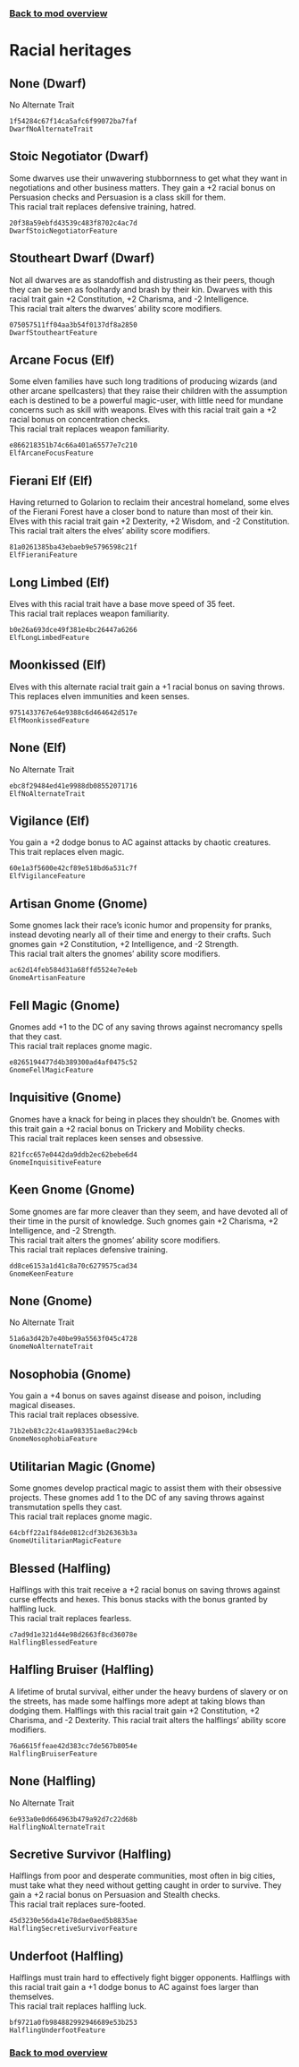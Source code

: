 ### [Back to mod overview](./README.md)

# Racial heritages

## None (Dwarf)

No Alternate Trait

`1f54284c67f14ca5afc6f99072ba7faf`  
`DwarfNoAlternateTrait`  

## Stoic Negotiator (Dwarf)

Some dwarves use their unwavering stubbornness to get what they want in negotiations and other business matters. They gain a +2 racial bonus on Persuasion checks and Persuasion is a class skill for them.  
This racial trait replaces defensive training, hatred.

`20f38a59ebfd43539c483f8702c4ac7d`  
`DwarfStoicNegotiatorFeature`  

## Stoutheart Dwarf (Dwarf)

Not all dwarves are as standoffish and distrusting as their peers, though they can be seen as foolhardy and brash by their kin. Dwarves with this racial trait gain +2 Constitution, +2 Charisma, and -2 Intelligence.  
This racial trait alters the dwarves’ ability score modifiers.

`075057511ff04aa3b54f0137df8a2850`  
`DwarfStoutheartFeature`  

## Arcane Focus (Elf)

Some elven families have such long traditions of producing wizards (and other arcane spellcasters) that they raise their children with the assumption each is destined to be a powerful magic-user, with little need for mundane concerns such as skill with weapons. Elves with this racial trait gain a +2 racial bonus on concentration checks.  
This racial trait replaces weapon familiarity.

`e866218351b74c66a401a65577e7c210`  
`ElfArcaneFocusFeature`  

## Fierani Elf (Elf)

Having returned to Golarion to reclaim their ancestral homeland, some elves of the Fierani Forest have a closer bond to nature than most of their kin. Elves with this racial trait gain +2 Dexterity, +2 Wisdom, and -2 Constitution.  
This racial trait alters the elves’ ability score modifiers.

`81a0261385ba43ebaeb9e5796598c21f`  
`ElfFieraniFeature`  

## Long Limbed (Elf)

Elves with this racial trait have a base move speed of 35 feet.  
This racial trait replaces weapon familiarity.

`b0e26a693dce49f381e4bc26447a6266`  
`ElfLongLimbedFeature`  

## Moonkissed (Elf)

Elves with this alternate racial trait gain a +1 racial bonus on saving throws.  
This replaces elven immunities and keen senses.

`9751433767e64e9388c6d464642d517e`  
`ElfMoonkissedFeature`  

## None (Elf)

No Alternate Trait

`ebc8f29484ed41e9988db08552071716`  
`ElfNoAlternateTrait`  

## Vigilance (Elf)

You gain a +2 dodge bonus to AC against attacks by chaotic creatures.  
This trait replaces elven magic.

`60e1a3f5600e42cf89e518bd6a531c7f`  
`ElfVigilanceFeature`  

## Artisan Gnome (Gnome)

Some gnomes lack their race’s iconic humor and propensity for pranks, instead devoting nearly all of their time and energy to their crafts. Such gnomes gain +2 Constitution, +2 Intelligence, and -2 Strength.  
This racial trait alters the gnomes’ ability score modifiers.

`ac62d14feb584d31a68ffd5524e7e4eb`  
`GnomeArtisanFeature`  

## Fell Magic (Gnome)

Gnomes add +1 to the DC of any saving throws against necromancy spells that they cast.  
This racial trait replaces gnome magic.

`e8265194477d4b389300ad4af0475c52`  
`GnomeFellMagicFeature`  

## Inquisitive (Gnome)

Gnomes have a knack for being in places they shouldn’t be. Gnomes with this trait gain a +2 racial bonus on Trickery and Mobility checks.  
This racial trait replaces keen senses and obsessive.

`821fcc657e0442da9ddb2ec62bebe6d4`  
`GnomeInquisitiveFeature`  

## Keen Gnome (Gnome)

Some gnomes are far more cleaver than they seem, and have devoted all of their time in the pursit of knowledge. Such gnomes gain +2 Charisma, +2 Intelligence, and -2 Strength.  
This racial trait alters the gnomes’ ability score modifiers.  
This racial trait replaces defensive training.

`dd8ce6153a1d41c8a70c6279575cad34`  
`GnomeKeenFeature`  

## None (Gnome)

No Alternate Trait

`51a6a3d42b7e40be99a5563f045c4728`  
`GnomeNoAlternateTrait`  

## Nosophobia (Gnome)

You gain a +4 bonus on saves against disease and poison, including magical diseases.  
This racial trait replaces obsessive.

`71b2eb83c22c41aa983351ae8ac294cb`  
`GnomeNosophobiaFeature`  

## Utilitarian Magic (Gnome)

Some gnomes develop practical magic to assist them with their obsessive projects. These gnomes add 1 to the DC of any saving throws against transmutation spells they cast.  
This racial trait replaces gnome magic.

`64cbff22a1f84de0812cdf3b26363b3a`  
`GnomeUtilitarianMagicFeature`  

## Blessed (Halfling)

Halflings with this trait receive a +2 racial bonus on saving throws against curse effects and hexes. This bonus stacks with the bonus granted by halfling luck.  
This racial trait replaces fearless.

`c7ad9d1e321d44e98d2663f8cd36078e`  
`HalflingBlessedFeature`  

## Halfling Bruiser (Halfling)

A lifetime of brutal survival, either under the heavy burdens of slavery or on the streets, has made some halflings more adept at taking blows than dodging them. Halflings with this racial trait gain +2 Constitution, +2 Charisma, and -2 Dexterity. This racial trait alters the halflings’ ability score modifiers.

`76a6615ffeae42d383cc7de567b8054e`  
`HalflingBruiserFeature`  

## None (Halfling)

No Alternate Trait

`6e933a0e0d664963b479a92d7c22d68b`  
`HalflingNoAlternateTrait`  

## Secretive Survivor (Halfling)

Halflings from poor and desperate communities, most often in big cities, must take what they need without getting caught in order to survive. They gain a +2 racial bonus on Persuasion and Stealth checks.  
This racial trait replaces sure-footed.

`45d3230e56da41e78dae0aed5b8835ae`  
`HalflingSecretiveSurvivorFeature`  

## Underfoot (Halfling)

Halflings must train hard to effectively fight bigger opponents. Halflings with this racial trait gain a +1 dodge bonus to AC against foes larger than themselves.  
This racial trait replaces halfling luck.

`bf9721a0fb984882992946689e53b253`  
`HalflingUnderfootFeature`  


### [Back to mod overview](./README.md)
